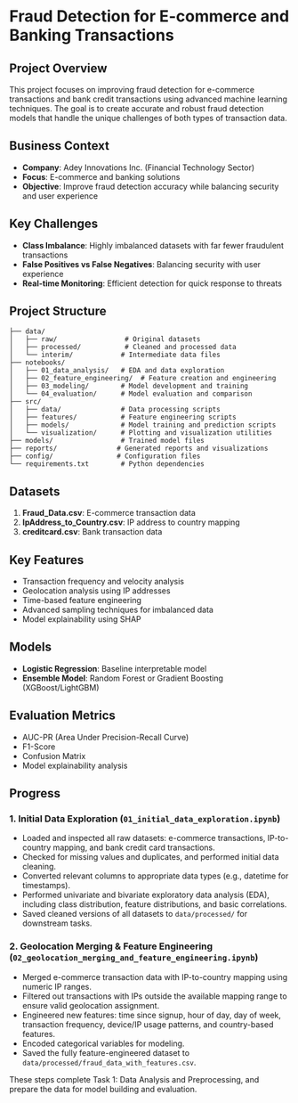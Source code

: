 # Fraud Detection for E-commerce and Banking Transactions

## Project Overview

This project focuses on improving fraud detection for e-commerce transactions and bank credit transactions using advanced machine learning techniques. The goal is to create accurate and robust fraud detection models that handle the unique challenges of both types of transaction data.

## Business Context

- **Company**: Adey Innovations Inc. (Financial Technology Sector)
- **Focus**: E-commerce and banking solutions
- **Objective**: Improve fraud detection accuracy while balancing security and user experience

## Key Challenges

- **Class Imbalance**: Highly imbalanced datasets with far fewer fraudulent transactions
- **False Positives vs False Negatives**: Balancing security with user experience
- **Real-time Monitoring**: Efficient detection for quick response to threats

## Project Structure

```
├── data/
│   ├── raw/                 # Original datasets
│   ├── processed/           # Cleaned and processed data
│   └── interim/            # Intermediate data files
├── notebooks/
│   ├── 01_data_analysis/   # EDA and data exploration
│   ├── 02_feature_engineering/  # Feature creation and engineering
│   ├── 03_modeling/        # Model development and training
│   └── 04_evaluation/      # Model evaluation and comparison
├── src/
│   ├── data/               # Data processing scripts
│   ├── features/           # Feature engineering scripts
│   ├── models/             # Model training and prediction scripts
│   └── visualization/      # Plotting and visualization utilities
├── models/                 # Trained model files
├── reports/               # Generated reports and visualizations
├── config/                # Configuration files
└── requirements.txt        # Python dependencies
```

## Datasets

1. **Fraud_Data.csv**: E-commerce transaction data
2. **IpAddress_to_Country.csv**: IP address to country mapping
3. **creditcard.csv**: Bank transaction data

## Key Features

- Transaction frequency and velocity analysis
- Geolocation analysis using IP addresses
- Time-based feature engineering
- Advanced sampling techniques for imbalanced data
- Model explainability using SHAP

## Models

- **Logistic Regression**: Baseline interpretable model
- **Ensemble Model**: Random Forest or Gradient Boosting (XGBoost/LightGBM)

## Evaluation Metrics

- AUC-PR (Area Under Precision-Recall Curve)
- F1-Score
- Confusion Matrix
- Model explainability analysis

## Progress

### 1. Initial Data Exploration (`01_initial_data_exploration.ipynb`)

- Loaded and inspected all raw datasets: e-commerce transactions, IP-to-country mapping, and bank credit card transactions.
- Checked for missing values and duplicates, and performed initial data cleaning.
- Converted relevant columns to appropriate data types (e.g., datetime for timestamps).
- Performed univariate and bivariate exploratory data analysis (EDA), including class distribution, feature distributions, and basic correlations.
- Saved cleaned versions of all datasets to `data/processed/` for downstream tasks.

### 2. Geolocation Merging & Feature Engineering (`02_geolocation_merging_and_feature_engineering.ipynb`)

- Merged e-commerce transaction data with IP-to-country mapping using numeric IP ranges.
- Filtered out transactions with IPs outside the available mapping range to ensure valid geolocation assignment.
- Engineered new features: time since signup, hour of day, day of week, transaction frequency, device/IP usage patterns, and country-based features.
- Encoded categorical variables for modeling.
- Saved the fully feature-engineered dataset to `data/processed/fraud_data_with_features.csv`.

These steps complete Task 1: Data Analysis and Preprocessing, and prepare the data for model building and evaluation.
